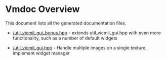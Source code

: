 # Vmdoc Overview

This document lists all the generated documentation files.

- [/util_vicmil_gui_bonus.hpp]( util_vicmil_gui_bonus.hpp_3a8534.md ) - extends util_vicmil_gui.hpp with even more functionality, such as a number of default widgets

- [/util_vicmil_gui.hpp]( util_vicmil_gui.hpp_568773.md ) - Handle multiple images on a single texture, implement widget manager

